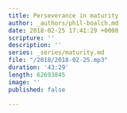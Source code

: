 ```yaml
---
title: Perseverance in maturity
author: _authors/phil-boalch.md
date: 2018-02-25 17:41:29 +0000
scripture: ''
description: ''
series: _series/maturity.md
file: "/2018/2018-02-25.mp3"
duration: '43:29'
length: 62693845
image: ''
published: false

---
```

